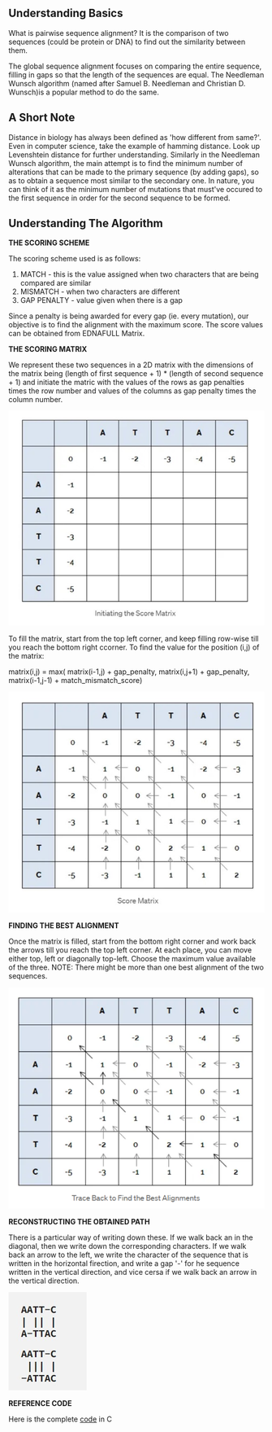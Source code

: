 ## Understanding Basics

What is pairwise sequence alignment?
It is the comparison of two sequences (could be protein or DNA) to find out the similarity between them.

The global sequence alignment focuses on comparing the entire sequence, filling in gaps so that the length of the sequences are equal. The Needleman Wunsch algorithm  (named after Samuel B. Needleman and Christian D. Wunsch)is a popular method to do the same.

## A Short Note

Distance in biology has always been defined as 'how different from same?'. Even in computer science, take the example of hamming distance. Look up Levenshtein distance for further understanding. Similarly in the Needleman Wunsch algorithm, the main attempt is to find the minimum number of alterations that can be made to the primary sequence (by adding gaps), so as to obtain a sequence most similar to the secondary one. In nature, you can think of it as the minimum number of mutations that must've occured to the first sequence in order for the second sequence to be formed. 

## Understanding The Algorithm

**THE SCORING SCHEME**

The scoring scheme used is as follows:
1. MATCH - this is the value assigned when two characters that are being compared are similar
2. MISMATCH - when two characters are different
3. GAP PENALTY - value given when there is a gap

Since a penalty is being awarded for every gap (ie. every mutation), our objective is to find the alignment with the maximum score. The score values can be obtained from EDNAFULL Matrix.

**THE SCORING MATRIX**

We represent these two sequences in a 2D matrix with the dimensions of the matrix being (length of first sequence + 1) * (length of second sequence + 1) and initiate the matric with the values of the rows as gap penalties times the row number and values of the columns as gap penalty times the column number.

![scoring-matrix-initialization](image-1.jpg)

To fill the matrix, start from the top left corner, and keep filling row-wise till you reach the bottom right ccorner. To find the value for the position (i,j) of the matrix:

matrix(i,j) = max( matrix(i-1,j) + gap_penalty, matrix(i,j+1) + gap_penalty, matrix(i-1,j-1) + match_mismatch_score)

![filling-scoring-matrix](image-2.jpg)

**FINDING THE BEST ALIGNMENT**

Once the matrix is filled, start from the bottom right corner and work back the arrows till you reach the top left corner. At each place, you can move either top, left or diagonally top-left. Choose the maximum value available of the three. NOTE: There might be more than one best alignment of the two sequences.

![best-alignment](image-3.png)

**RECONSTRUCTING THE OBTAINED PATH**

There is a particular way of writing down these. If we walk back an in the diagonal, then we write down the corresponding characters. If we walk back an arrow to the left, we write the character of the sequence that is written in the horizontal firection, and write a gap '-' for he sequence written in the vertical direction, and vice cersa if we walk back an arrow in the vertical direction.

![finding-best-alignment](image-4.jpg)

**REFERENCE CODE**

Here is the complete [code](https://github.com/simply-sankalp/needleman-wunsch-algorithm) in C

